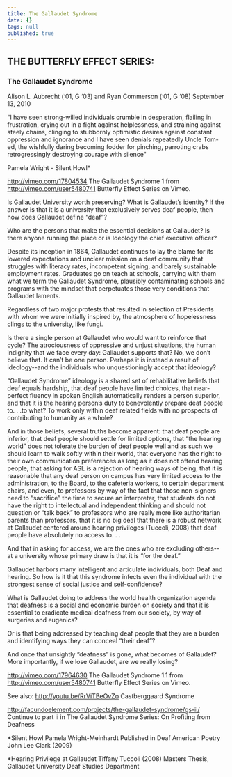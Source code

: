 ```yaml
---
title: The Gallaudet Syndrome
date: {}
tags: null
published: true
---
```


## THE BUTTERFLY EFFECT SERIES:
### The Gallaudet Syndrome
Alison L. Aubrecht (‘01, G ‘03) and Ryan Commerson (‘01, G ‘08)
September 13, 2010

“I have seen strong-willed individuals crumble in desperation, flailing in frustration, crying out in a fight against helplessness, and straining against steely chains, clinging to stubbornly optimistic desires against constant oppression and ignorance and I have seen denials repeatedly Uncle Tom-ed, the wishfully daring becoming fodder for pinching, parroting crabs retrogressingly destroying courage with silence"

Pamela Wright - Silent Howl*

http://vimeo.com/17804534 The Gallaudet Syndrome 1 from http://vimeo.com/user5480741 Butterfly Effect Series on Vimeo.

Is Gallaudet University worth preserving? What is Gallaudet’s identity? If the answer is that it is a university that exclusively serves deaf people, then how does Gallaudet define “deaf”?

Who are the persons that make the essential decisions at Gallaudet? Is there anyone running the place or is Ideology the chief executive officer?

Despite its inception in 1864, Gallaudet continues to lay the blame for its lowered expectations and unclear mission on a deaf community that struggles with literacy rates, incompetent signing, and barely sustainable employment rates. Graduates go on teach at schools, carrying with them what we term the Gallaudet Syndrome, plausibly contaminating schools and programs with the mindset that perpetuates those very conditions that Gallaudet laments.

Regardless of two major protests that resulted in selection of Presidents with whom we were initially inspired by, the atmosphere of hopelessness clings to the university, like fungi.

Is there a single person at Gallaudet who would want to reinforce that cycle? The atrociousness of oppressive and unjust situations, the human indignity that we face every day: Gallaudet supports that? No, we don’t believe that. It can’t be one person. Perhaps it is instead a result of ideology--and the individuals who unquestioningly accept that ideology?

“Gallaudet Syndrome” ideology is a shared set of rehabilitative beliefs that deaf equals hardship, that deaf people have limited choices, that near-perfect fluency in spoken English automatically renders a person superior, and that it is the hearing person’s duty to benevolently prepare deaf people to. . .to what? To work only within deaf related fields with no prospects of contributing to humanity as a whole?

And in those beliefs, several truths become apparent: that deaf people are inferior, that deaf people should settle for limited options, that “the hearing world” does not tolerate the burden of deaf people well and as such we should learn to walk softly within their world, that everyone has the right to their own communication preferences as long as it does not offend hearing people, that asking for ASL is a rejection of hearing ways of being, that it is reasonable that any deaf person on campus has very limited access to the administration, to the Board, to the cafeteria workers, to certain department chairs, and even, to professors by way of the fact that those non-signers need to “sacrifice” the time to secure an interpreter, that students do not have the right to intellectual and independent thinking and should not question or “talk back” to professors who are really more like authoritarian parents than professors, that it is no big deal that there is a robust network at Gallaudet centered around hearing privileges (Tuccoli, 2008) that deaf people have absolutely no access to. . .

And that in asking for access, we are the ones who are excluding others-- at a university whose primary draw is that it is “for the deaf.”

Gallaudet harbors many intelligent and articulate individuals, both Deaf and hearing. So how is it that this syndrome infects even the individual with the strongest sense of social justice and self-confidence?

What is Gallaudet doing to address the world health organization agenda that deafness is a social and economic burden on society and that it is essential to eradicate medical deafness from our society, by way of surgeries and eugenics?

Or is that being addressed by teaching deaf people that they are a burden and identifying ways they can conceal “their deaf”?

And once that unsightly “deafness” is gone, what becomes of Gallaudet? More importantly, if we lose Gallaudet, are we really losing?

http://vimeo.com/17964630 The Gallaudet Syndrome 1.1 from http://vimeo.com/user5480741 Butterfly Effect Series on Vimeo.

See also: http://youtu.be/RrViTBeOvZo Castberggaard Syndrome

http://facundoelement.com/projects/the-gallaudet-syndrome/gs-ii/ Continue to part ii in The Gallaudet Syndrome Series: On Profiting from Deafness

*Silent Howl Pamela Wright-Meinhardt
Published in Deaf American Poetry
John Lee Clark (2009)

*Hearing Privilege at Gallaudet
Tiffany Tuccoli (2008)
Masters Thesis, Gallaudet University
Deaf Studies Department